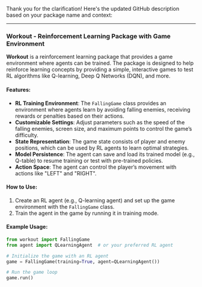 Thank you for the clarification! Here's the updated GitHub description based on your package name and context:

---

### Workout - Reinforcement Learning Package with Game Environment

**Workout** is a reinforcement learning package that provides a game environment where agents can be trained. The package is designed to help reinforce learning concepts by providing a simple, interactive games to test RL algorithms like Q-learning, Deep Q Networks (DQN), and more.

#### Features:
- **RL Training Environment**: The `FallingGame` class provides an environment where agents learn by avoiding falling enemies, receiving rewards or penalties based on their actions.
- **Customizable Settings**: Adjust parameters such as the speed of the falling enemies, screen size, and maximum points to control the game’s difficulty.
- **State Representation**: The game state consists of player and enemy positions, which can be used by RL agents to learn optimal strategies.
- **Model Persistence**: The agent can save and load its trained model (e.g., Q-table) to resume training or test with pre-trained policies.
- **Action Space**: The agent can control the player’s movement with actions like "LEFT" and "RIGHT".


#### How to Use:
1. Create an RL agent (e.g., Q-learning agent) and set up the game environment with the `FallingGame` class.
2. Train the agent in the game by running it in training mode.

#### Example Usage:
```python
from workout import FallingGame
from agent import QLearningAgent  # or your preferred RL agent

# Initialize the game with an RL agent
game = FallingGame(training=True, agent=QLearningAgent())

# Run the game loop
game.run()
```
